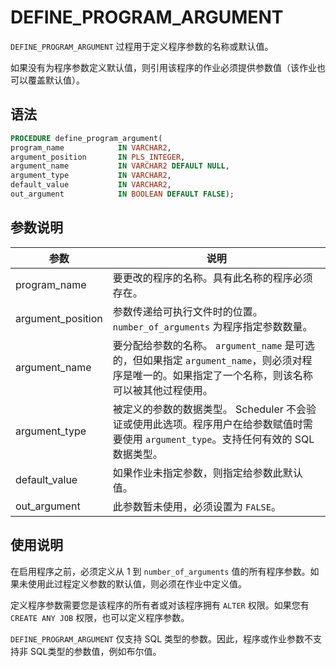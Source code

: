 # DEFINE_PROGRAM_ARGUMENT 

`DEFINE_PROGRAM_ARGUMENT` 过程用于定义程序参数的名称或默认值。

如果没有为程序参数定义默认值，则引用该程序的作业必须提供参数值（该作业也可以覆盖默认值）。

## 语法 

```sql
PROCEDURE define_program_argument(
program_name            IN VARCHAR2,
argument_position       IN PLS_INTEGER,
argument_name           IN VARCHAR2 DEFAULT NULL,
argument_type           IN VARCHAR2,
default_value           IN VARCHAR2,
out_argument            IN BOOLEAN DEFAULT FALSE);
```

## 参数说明 


|        参数        |               说明               |
|-------------------|----------------------------------|
| program_name      | 要更改的程序的名称。具有此名称的程序必须存在。      |
| argument_position | 参数传递给可执行文件时的位置。 `number_of_arguments` 为程序指定参数数量。   |
| argument_name     | 要分配给参数的名称。 `argument_name` 是可选的，但如果指定 `argument_name`，则必须对程序是唯一的。如果指定了一个名称，则该名称可以被其他过程使用。 |
| argument_type     | 被定义的参数的数据类型。 Scheduler 不会验证或使用此选项。程序用户在给参数赋值时需要使用 `argument_type`。支持任何有效的 SQL 数据类型。       |
| default_value     | 如果作业未指定参数，则指定给参数此默认值。   |
| out_argument      | 此参数暂未使用，必须设置为 `FALSE`。       |


## 使用说明 

在启用程序之前，必须定义从 1 到 `number_of_arguments` 值的所有程序参数。如果未使用此过程定义参数的默认值，则必须在作业中定义值。

定义程序参数需要您是该程序的所有者或对该程序拥有 `ALTER` 权限。如果您有 `CREATE ANY JOB` 权限，也可以定义程序参数。

`DEFINE_PROGRAM_ARGUMENT` 仅支持 SQL 类型的参数。因此，程序或作业参数不支持非 SQL类型的参数值，例如布尔值。